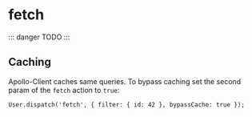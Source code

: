 # fetch

::: danger
TODO
:::


## Caching

Apollo-Client caches same queries. To bypass caching set the second param of the `fetch` action to `true`:

```
User.dispatch('fetch', { filter: { id: 42 }, bypassCache: true });
```
